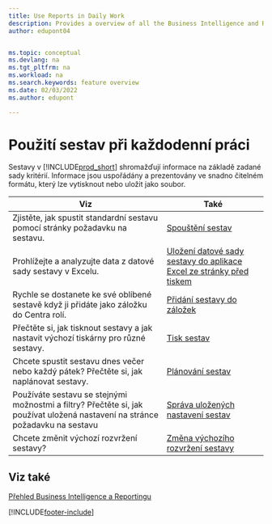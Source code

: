 ```yaml
---
title: Use Reports in Daily Work
description: Provides a overview of all the Business Intelligence and Reporting features that are supported in the Business Central product.
author: edupont04


ms.topic: conceptual
ms.devlang: na
ms.tgt_pltfrm: na
ms.workload: na
ms.search.keywords: feature overview
ms.date: 02/03/2022
ms.author: edupont

---
```

# Použití sestav při každodenní práci

Sestavy v [!INCLUDE[prod_short](includes/prod_short.md)] shromažďují informace na základě zadané sady kritérií. Informace jsou uspořádány a prezentovány ve snadno čitelném formátu, který lze vytisknout nebo uložit jako soubor.

| Viz | Také |
| --- | --- |
| Zjistěte, jak spustit standardní sestavu pomocí stránky požadavku na sestavu. | [Spouštění sestav](ui-work-report.md) |
| Prohlížejte a analyzujte data z datové sady sestavy v Excelu. | [Uložení datové sady sestavy do aplikace Excel ze stránky před tiskem](/dynamics365-release-plan/2021wave1/smb/dynamics365-business-central/save-report-dataset-excel-request-page) |
| Rychle se dostanete ke své oblíbené sestavě když ji přidáte jako záložku do Centra rolí. | [Přidání sestavy do záložek](ui-bookmarks.md) |
| Přečtěte si, jak tisknout sestavy a jak nastavit výchozí tiskárny pro různé sestavy. | [Tisk sestav](ui-specify-printer-selection-reports.md#default) |
| Chcete spustit sestavu dnes večer nebo každý pátek? Přečtěte si, jak naplánovat sestavy. | [Plánování sestav](ui-work-report.md#ScheduleReport) |
| Používáte sestavu se stejnými možnostmi a filtry? Přečtěte si, jak používat uložená nastavení na stránce požadavku na sestavu | [Správa uložených nastavení sestav](reports-saving-reusing-settings.md) |
| Chcete změnit výchozí rozvržení sestavy? | [Změna výchozího rozvržení sestavy](ui-how-change-layout-currently-used-report.md) |

## Viz také

[Přehled Business Intelligence a Reportingu](ui-work-report.md)


[!INCLUDE[footer-include](includes/footer-banner.md)]